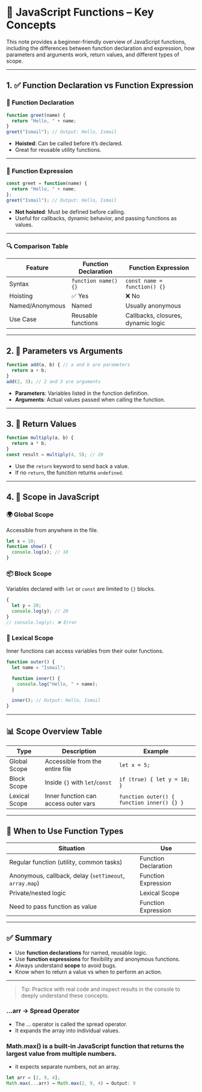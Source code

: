 # 📘 JavaScript Functions – Key Concepts

This note provides a beginner-friendly overview of JavaScript functions, including the differences between function declaration and expression, how parameters and arguments work, return values, and different types of scope.

---

## 1. ✅ Function Declaration vs Function Expression

### 📌 Function Declaration
```js
function greet(name) {
  return "Hello, " + name;
}
greet("Ismail"); // Output: Hello, Ismail
```
- **Hoisted**: Can be called before it’s declared.
- Great for reusable utility functions.

---

### 📌 Function Expression
```js
const greet = function(name) {
  return "Hello, " + name;
};
greet("Ismail"); // Output: Hello, Ismail
```
- **Not hoisted**: Must be defined before calling.
- Useful for callbacks, dynamic behavior, and passing functions as values.

---

### 🔍 Comparison Table

| Feature | Function Declaration | Function Expression |
|--------|----------------------|----------------------|
| Syntax | `function name() {}` | `const name = function() {}` |
| Hoisting | ✅ Yes | ❌ No |
| Named/Anonymous | Named | Usually anonymous |
| Use Case | Reusable functions | Callbacks, closures, dynamic logic |

---

## 2. 🧩 Parameters vs Arguments

```js
function add(a, b) { // a and b are parameters
  return a + b;
}
add(2, 3); // 2 and 3 are arguments
```

- **Parameters**: Variables listed in the function definition.
- **Arguments**: Actual values passed when calling the function.

---

## 3. 🎯 Return Values

```js
function multiply(a, b) {
  return a * b;
}
const result = multiply(4, 5); // 20
```

- Use the `return` keyword to send back a value.
- If no `return`, the function returns `undefined`.

---

## 4. 🧠 Scope in JavaScript

### 🌍 Global Scope
Accessible from anywhere in the file.
```js
let x = 10;
function show() {
  console.log(x); // 10
}
```

### 📦 Block Scope
Variables declared with `let` or `const` are limited to `{}` blocks.
```js
{
  let y = 20;
  console.log(y); // 20
}
// console.log(y); ❌ Error
```

### 🧬 Lexical Scope
Inner functions can access variables from their outer functions.
```js
function outer() {
  let name = "Ismail";

  function inner() {
    console.log("Hello, " + name);
  }

  inner(); // Output: Hello, Ismail
}
```

---

## 📊 Scope Overview Table

| Type           | Description                          | Example                            |
|----------------|--------------------------------------|------------------------------------|
| Global Scope   | Accessible from the entire file      | `let x = 5;`                       |
| Block Scope    | Inside `{}` with `let`/`const`       | `if (true) { let y = 10; }`        |
| Lexical Scope  | Inner function can access outer vars | `function outer() { function inner() {} }` |

---

## 🧭 When to Use Function Types

| Situation                              | Use                  |
|----------------------------------------|-----------------------|
| Regular function (utility, common tasks) | Function Declaration |
| Anonymous, callback, delay (`setTimeout`, `array.map`) | Function Expression |
| Private/nested logic                    | Lexical Scope         |
| Need to pass function as value         | Function Expression   |

---

## ✅ Summary

- Use **function declarations** for named, reusable logic.
- Use **function expressions** for flexibility and anonymous functions.
- Always understand **scope** to avoid bugs.
- Know when to return a value vs when to perform an action.

---

> Tip: Practice with real code and inspect results in the console to deeply understand these concepts.

### ...arr → Spread Operator
- The ... operator is called the spread operator.
- It expands the array into individual values.
### Math.max() is a built-in JavaScript function that returns the largest value from multiple numbers.
- it expects separate numbers, not an array.
```js
let arr = [2, 9, 4];
Math.max(...arr) → Math.max(2, 9, 4) → Output: 9
```